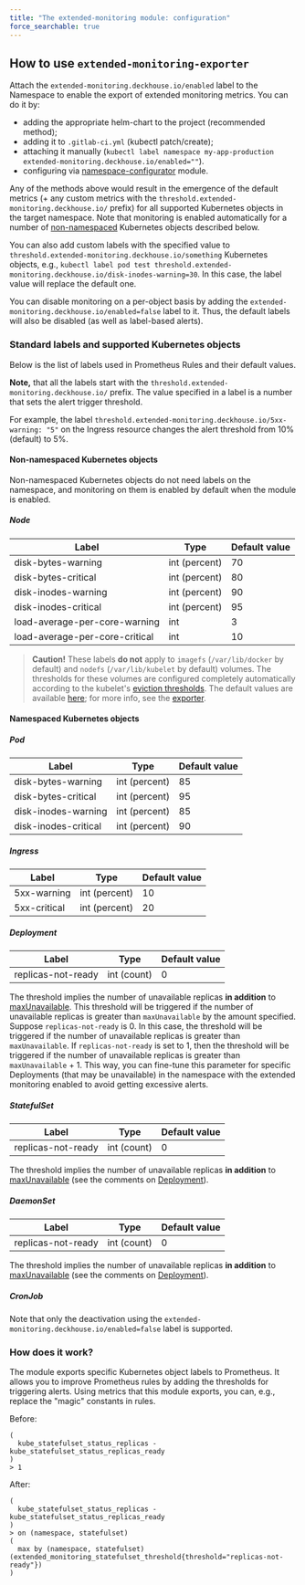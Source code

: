 ```yaml
---
title: "The extended-monitoring module: configuration"
force_searchable: true
---
```


<!-- SCHEMA -->

## How to use `extended-monitoring-exporter`

Attach the `extended-monitoring.deckhouse.io/enabled` label to the Namespace to enable the export of extended monitoring metrics. You can do it by:
- adding the appropriate helm-chart to the project (recommended method);
- adding it to `.gitlab-ci.yml` (kubectl patch/create);
- attaching it manually (`kubectl label namespace my-app-production extended-monitoring.deckhouse.io/enabled=""`).
- configuring via [namespace-configurator](../namespace-configurator/) module.

Any of the methods above would result in the emergence of the default metrics (+ any custom metrics with the `threshold.extended-monitoring.deckhouse.io/` prefix) for all supported Kubernetes objects in the target namespace. Note that monitoring is enabled automatically for a number of [non-namespaced](#non-namespaced-kubernetes-objects) Kubernetes objects described below.

You can also add custom labels with the specified value to `threshold.extended-monitoring.deckhouse.io/something` Kubernetes objects, e.g., `kubectl label pod test threshold.extended-monitoring.deckhouse.io/disk-inodes-warning=30`.
In this case, the label value will replace the default one.

You can disable monitoring on a per-object basis by adding the `extended-monitoring.deckhouse.io/enabled=false` label to it. Thus, the default labels will also be disabled (as well as label-based alerts).

### Standard labels and supported Kubernetes objects

Below is the list of labels used in Prometheus Rules and their default values.

**Note,** that all the labels start with the `threshold.extended-monitoring.deckhouse.io/` prefix. The value specified in a label is a number that sets the alert trigger threshold.

For example, the label `threshold.extended-monitoring.deckhouse.io/5xx-warning: "5"` on the Ingress resource changes the alert threshold from 10% (default) to 5%.

#### Non-namespaced Kubernetes objects

Non-namespaced Kubernetes objects do not need labels on the namespace, and monitoring on them is enabled by default when the module is enabled.

##### Node

| Label                                   | Type          | Default value  |
|-----------------------------------------|---------------|----------------|
| disk-bytes-warning                      | int (percent) | 70             |
| disk-bytes-critical                     | int (percent) | 80             |
| disk-inodes-warning                     | int (percent) | 90             |
| disk-inodes-critical                    | int (percent) | 95             |
| load-average-per-core-warning           | int           | 3              |
| load-average-per-core-critical          | int           | 10             |

> **Caution!** These labels **do not** apply to `imagefs` (`/var/lib/docker` by default) and `nodefs` (`/var/lib/kubelet` by default) volumes.
The thresholds for these volumes are configured completely automatically according to the kubelet's [eviction thresholds](https://kubernetes.io/docs/tasks/administer-cluster/out-of-resource/).
The default values are available [here](https://github.com/kubernetes/kubernetes/blob/743e4fba6339237cc8d5c11413f76ea54b4cc3e8/pkg/kubelet/apis/config/v1beta1/defaults_linux.go#L22-L27); for more info, see the [exporter](https://github.com/deckhouse/deckhouse/blob/main/modules/monitoring-kubernetes/images/kubelet-eviction-thresholds-exporter/).

#### Namespaced Kubernetes objects

##### Pod

| Label                                   | Type          | Default value  |
|-----------------------------------------|---------------|----------------|
| disk-bytes-warning                      | int (percent) | 85             |
| disk-bytes-critical                     | int (percent) | 95             |
| disk-inodes-warning                     | int (percent) | 85             |
| disk-inodes-critical                    | int (percent) | 90             |

##### Ingress

| Label                  | Type          | Default value |
|------------------------|---------------|---------------|
| 5xx-warning            | int (percent) | 10            |
| 5xx-critical           | int (percent) | 20            |

##### Deployment

| Label                  | Type          | Default value |
|------------------------|---------------|---------------|
| replicas-not-ready     | int (count)   | 0             |

The threshold implies the number of unavailable replicas **in addition** to [maxUnavailable](https://kubernetes.io/docs/concepts/workloads/controllers/deployment/#max-unavailable). This threshold will be triggered if the number of unavailable replicas is greater than `maxUnavailable` by the amount specified. Suppose `replicas-not-ready` is 0. In this case, the threshold will be triggered if the number of unavailable replicas is greater than `maxUnavailable`. If `replicas-not-ready` is set to 1, then the threshold will be triggered if the number of unavailable replicas is greater than `maxUnavailable` + 1. This way, you can fine-tune this parameter for specific Deployments (that may be unavailable) in the namespace with the extended monitoring enabled to avoid getting excessive alerts.

##### StatefulSet

| Label                  | Type          | Default value |
|------------------------|---------------|---------------|
| replicas-not-ready     | int (count)   | 0             |

The threshold implies the number of unavailable replicas **in addition** to [maxUnavailable](https://kubernetes.io/docs/concepts/workloads/controllers/deployment/#max-unavailable) (see the comments on [Deployment](#deployment)).

##### DaemonSet

| Label                  | Type          | Default value |
|------------------------|---------------|---------------|
| replicas-not-ready     | int (count)   | 0             |

The threshold implies the number of unavailable replicas **in addition** to [maxUnavailable](https://kubernetes.io/docs/concepts/workloads/controllers/deployment/#max-unavailable) (see the comments on [Deployment](#deployment)).

##### CronJob

Note that only the deactivation using the `extended-monitoring.deckhouse.io/enabled=false` label is supported.

### How does it work?

The module exports specific Kubernetes object labels to Prometheus. It allows you to improve Prometheus rules by adding the thresholds for triggering alerts.
Using metrics that this module exports, you can, e.g., replace the "magic" constants in rules.

Before:

```text
(
  kube_statefulset_status_replicas - kube_statefulset_status_replicas_ready
)
> 1
```

After:

```text
(
  kube_statefulset_status_replicas - kube_statefulset_status_replicas_ready
)
> on (namespace, statefulset)
(
  max by (namespace, statefulset) (extended_monitoring_statefulset_threshold{threshold="replicas-not-ready"})
)
```
